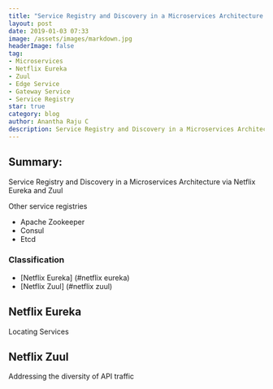 ```yaml
---
title: "Service Registry and Discovery in a Microservices Architecture via Netflix Eureka and Zuul"
layout: post
date: 2019-01-03 07:33
image: /assets/images/markdown.jpg
headerImage: false
tag:
- Microservices
- Netflix Eureka
- Zuul
- Edge Service
- Gateway Service
- Service Registry
star: true
category: blog
author: Anantha Raju C
description: Service Registry and Discovery in a Microservices Architecture via Netflix Eureka and Zuul
---
```


## Summary:

Service Registry and Discovery in a Microservices Architecture via Netflix Eureka and Zuul

Other service registries

- Apache Zookeeper
- Consul
- Etcd

### Classification
- [Netflix Eureka] (#netflix eureka)
- [Netflix Zuul] (#netflix zuul)

## Netflix Eureka

Locating Services

## Netflix Zuul

Addressing the diversity of API traffic 